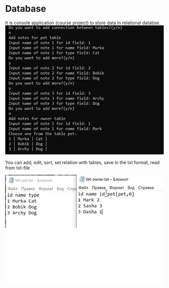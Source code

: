 # Database

It is console application (course project) to store data in relational databse.
![](https://github.com/AlexSergo/Database/blob/main/assets/Безымянный.png)

You can add, edit, sort, set relation with tables, save in the txt format, read from txt-file 

![](https://github.com/AlexSergo/Database/blob/main/assets/2.jpg)
